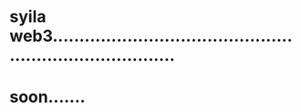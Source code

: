 # syila web3............................................................................
# soon.......
